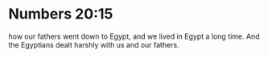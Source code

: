 # Numbers 20:15

how our fathers went down to Egypt, and we lived in Egypt a long time. And the Egyptians dealt harshly with us and our fathers.
